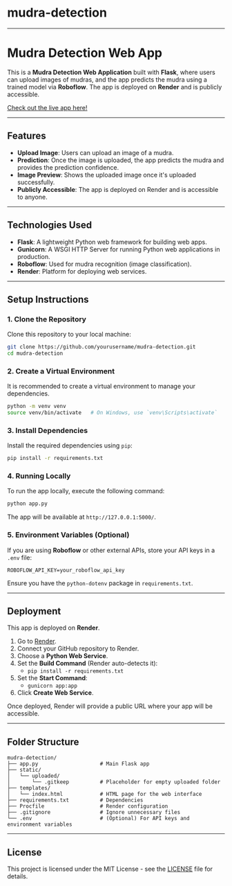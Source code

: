 # mudra-detection
---

# Mudra Detection Web App

This is a **Mudra Detection Web Application** built with **Flask**, where users can upload images of mudras, and the app predicts the mudra using a trained model via **Roboflow**. The app is deployed on **Render** and is publicly accessible.

[Check out the live app here!](https://mudrarecognition.onrender.com/)

---

## Features

- **Upload Image**: Users can upload an image of a mudra.
- **Prediction**: Once the image is uploaded, the app predicts the mudra and provides the prediction confidence.
- **Image Preview**: Shows the uploaded image once it's uploaded successfully.
- **Publicly Accessible**: The app is deployed on Render and is accessible to anyone.

---

## Technologies Used

- **Flask**: A lightweight Python web framework for building web apps.
- **Gunicorn**: A WSGI HTTP Server for running Python web applications in production.
- **Roboflow**: Used for mudra recognition (image classification).
- **Render**: Platform for deploying web services.

---

## Setup Instructions

### 1. Clone the Repository

Clone this repository to your local machine:

```bash
git clone https://github.com/yourusername/mudra-detection.git
cd mudra-detection
```

### 2. Create a Virtual Environment

It is recommended to create a virtual environment to manage your dependencies.

```bash
python -m venv venv
source venv/bin/activate   # On Windows, use `venv\Scripts\activate`
```

### 3. Install Dependencies

Install the required dependencies using `pip`:

```bash
pip install -r requirements.txt
```

### 4. Running Locally

To run the app locally, execute the following command:

```bash
python app.py
```

The app will be available at `http://127.0.0.1:5000/`.

### 5. Environment Variables (Optional)

If you are using **Roboflow** or other external APIs, store your API keys in a `.env` file:

```
ROBOFLOW_API_KEY=your_roboflow_api_key
```

Ensure you have the `python-dotenv` package in `requirements.txt`.

---

## Deployment

This app is deployed on **Render**.

1. Go to [Render](https://render.com).
2. Connect your GitHub repository to Render.
3. Choose a **Python Web Service**.
4. Set the **Build Command** (Render auto-detects it):
   - `pip install -r requirements.txt`
5. Set the **Start Command**:
   - `gunicorn app:app`
6. Click **Create Web Service**.

Once deployed, Render will provide a public URL where your app will be accessible.

---

## Folder Structure

```
mudra-detection/
├── app.py                    # Main Flask app
├── static/
│   └── uploaded/
│       └── .gitkeep          # Placeholder for empty uploaded folder
├── templates/
│   └── index.html            # HTML page for the web interface
├── requirements.txt          # Dependencies
├── Procfile                  # Render configuration
├── .gitignore                # Ignore unnecessary files
└── .env                      # (Optional) For API keys and environment variables
```

---

## License

This project is licensed under the MIT License - see the [LICENSE](LICENSE) file for details.
